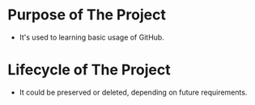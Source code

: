 # Purpose of The Project

- It's used to learning basic usage of GitHub.

# Lifecycle of The Project

- It could be preserved or deleted, depending on future requirements.
